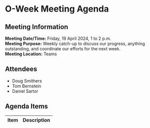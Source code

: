 # O-Week Meeting Agenda
## Meeting Information
**Meeting Date/Time:** Friday, 19 April 2024, 1 to 2 p.m.  
**Meeting Purpose:** Weekly catch-up to discuss our progress, anything outstanding, and coordinate our efforts for the next week.  
**Meeting Location:** Teams  

## Attendees
- Doug Smithers
- Tom Bernstein
- Daniel Sartor

## Agenda Items

Item | Description
---- | ----

